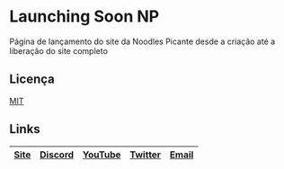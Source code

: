 # Launching Soon NP
Página de lançamento do site da Noodles Picante desde a criação até a liberação do site completo

Licença
----
[MIT][MIT]

Links
----

[Site][Site] | [Discord][Discord] | [YouTube][YouTube] | [Twitter][Twitter] | [Email][Email]
------ | ------ | ------ | ------ | ------ |

   [Site]: <https://www.noodlespicante.ml>
   [Discord]: <https://discord.noodlespicante.ml>
   [YouTube]: <https://youtube.noodlespicante.ml>
   [Twitter]: <https://twitter.noodlespicante.ml>
   [Email]: <mailto:suporte@noodlespicante.tk>
   [MIT]: <https://github.com/noodlespicante/launching-page/blob/main/LICENSE.MD>
